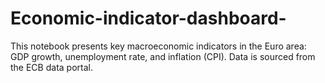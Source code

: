 # Economic-indicator-dashboard-
This notebook presents key macroeconomic indicators in the Euro area: GDP growth, unemployment rate, and inflation (CPI). Data is sourced from the ECB data portal.
